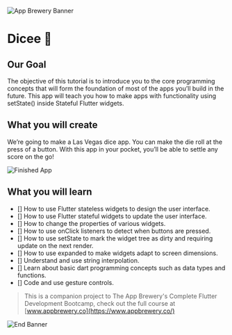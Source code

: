 ![App Brewery Banner](https://github.com/londonappbrewery/Images/blob/master/AppBreweryBanner.png)


# Dicee 🎲

## Our Goal

The objective of this tutorial is to introduce you to the core programming concepts that will form the foundation of most of the apps you’ll build in the future. This app will teach you how to make apps with functionality using setState() inside Stateful Flutter widgets.


## What you will create

We’re going to make a Las Vegas dice app. You can make the die roll at the press of a button. With this app in your pocket, you’ll be able to settle any score on the go!

![Finished App](https://github.com/londonappbrewery/Images/blob/master/dicee-demo.gif)

## What you will learn

- [] How to use Flutter stateless widgets to design the user interface.
- [] How to use Flutter stateful widgets to update the user interface.
- [] How to change the properties of various widgets.
- [] How to use onClick listeners to detect when buttons are pressed.
- [] How to use setState to mark the widget tree as dirty and requiring update on the next render.
- [] How to use expanded to make widgets adapt to screen dimensions.
- [] Understand and use string interpolation.
- [] Learn about basic dart programming concepts such as data types and functions.
- [] Code and use gesture controls.

>This is a companion project to The App Brewery's Complete Flutter Development Bootcamp, check out the full course at [www.appbrewery.co](https://www.appbrewery.co/)

![End Banner](https://github.com/londonappbrewery/Images/blob/master/readme-end-banner.png)
